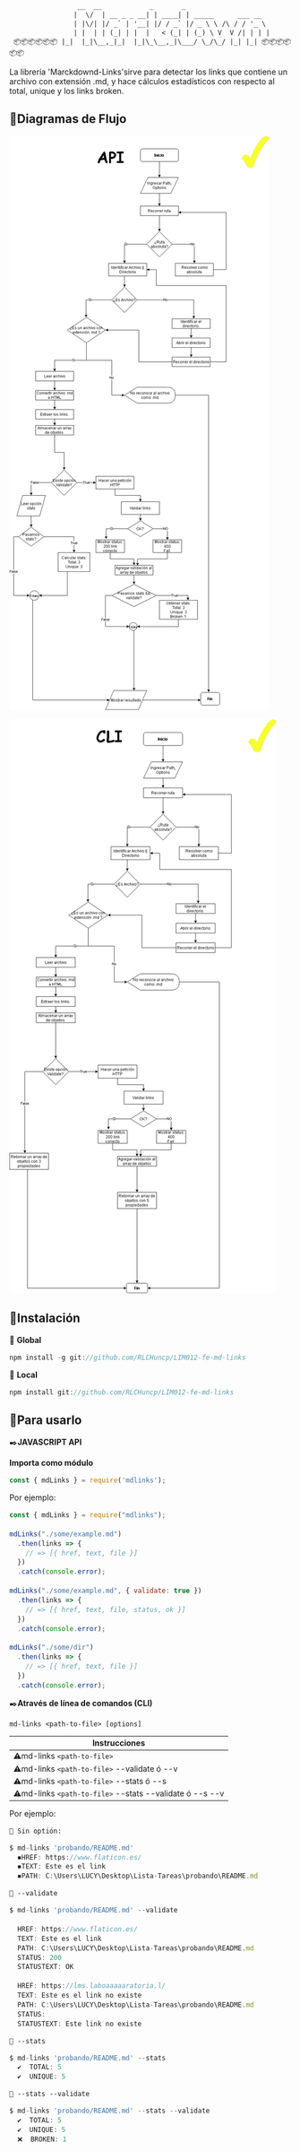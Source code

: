 ```
                 __  __            _       _
                |  \/  | __ _ _ __| | ____| | _____      ___ __
                | |\/| |/ _` | '__| |/ / _` |/ _ \ \ /\ / / '_ \
                | |  | | (_| | |  |   < (_| | (_) \ V  V /| | | |
 📦📦📦📦📦📦 |_|  |_|\__,_|_|  |_|\_\__,_|\___/ \_/\_/ |_| |_| 📦📦📦📦📦📦

 ```
 La librería 'Marckdownd-Links'sirve para detectar los links que contiene un archivo con extensión .md, y hace cálculos estadísticos con respecto al total, unique y los links broken.

## 📌**Diagramas de Flujo**

![DF-API](src/img/api.png)

![DF-CLI](src/img/cli.png)

## 📌**Instalación**

📍 **Global**
```javascript
npm install -g git://github.com/RLCHuncp/LIM012-fe-md-links
```
📍 **Local**
```javascript
npm install git://github.com/RLCHuncp/LIM012-fe-md-links
```
## 📌**Para usarlo**

✒️**JAVASCRIPT API**

**Importa como módulo**
```javascript
const { mdLinks } = require('mdlinks');

```
Por ejemplo:

```javascript
const { mdLinks } = require("mdlinks");

mdLinks("./some/example.md")
  .then(links => {
    // => [{ href, text, file }]
  })
  .catch(console.error);

mdLinks("./some/example.md", { validate: true })
  .then(links => {
    // => [{ href, text, file, status, ok }]
  })
  .catch(console.error);

mdLinks("./some/dir")
  .then(links => {
    // => [{ href, text, file }]
  })
  .catch(console.error);

```

✒️**Através de línea de comandos (CLI)**

```
md-links <path-to-file> [options]
```

|                Instrucciones                  |
| ----------------------------------------------|
|⚠️md-links `<path-to-file>`                       |
|⚠️md-links `<path-to-file>` --validate ó --v        |
|⚠️md-links `<path-to-file>` --stats ó --s                |
|⚠️md-links `<path-to-file>` --stats --validate ó --s --v |

Por ejemplo:

```
🔰 Sin optión:
```

```javascript
$ md-links 'probando/README.md'
  ◾️HREF: https://www.flaticon.es/
  ◾️TEXT: Este es el link
  ◾PATH: C:\Users\LUCY\Desktop\Lista-Tareas\probando\README.md
```

```
🔰 --validate
```

```javascript
$ md-links 'probando/README.md' --validate

  HREF: https://www.flaticon.es/
  TEXT: Este es el link
  PATH: C:\Users\LUCY\Desktop\Lista-Tareas\probando\README.md
  STATUS: 200
  STATUSTEXT: OK

  HREF: https://lms.laboaaaaaratoria.l/
  TEXT: Este es el link no existe
  PATH: C:\Users\LUCY\Desktop\Lista-Tareas\probando\README.md
  STATUS:
  STATUSTEXT: Este link no existe
```

```
🔰 --stats
```

```javascript
$ md-links 'probando/README.md' --stats
  ✔️  TOTAL: 5
  ✔️  UNIQUE: 5
```
```
🔰 --stats --validate
```

```javascript
$ md-links 'probando/README.md' --stats --validate
  ✔️  TOTAL: 5
  ✔️  UNIQUE: 5
  ❌  BROKEN: 1
```
